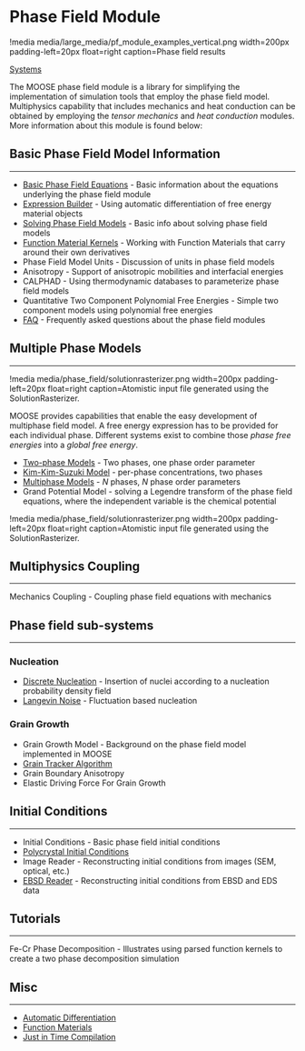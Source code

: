 # Phase Field Module

!media media/large_media/pf_module_examples_vertical.png width=200px padding-left=20px float=right caption=Phase field results

[Systems](phase_field/systems.md)

The MOOSE phase field module is a library for simplifying the implementation of simulation tools that employ the phase field model. Multiphysics capability that includes mechanics and heat conduction can be obtained by employing the _tensor mechanics_ and _heat conduction_ modules. More information about this module is found below:

## Basic Phase Field Model Information
---

- [Basic Phase Field Equations](phase_field/Phase_Field_Equations.md) - Basic information about the equations underlying the phase field module
- [Expression Builder](FunctionMaterials/ExpressionBuilder.md) - Using automatic differentiation of free energy material objects
- [Solving Phase Field Models](phase_field/Solving.md) - Basic info about solving phase field models
- [Function Material Kernels](phase_field/FunctionMaterialKernels.md) - Working with Function Materials that carry around their own derivatives
- Phase Field Model Units - Discussion of units in phase field models
- Anisotropy - Support of anisotropic mobilities and interfacial energies
- CALPHAD - Using thermodynamic databases to parameterize phase field models
- Quantitative Two Component Polynomial Free Energies - Simple two component models using polynomial free energies
- [FAQ](phase_field/FAQ.md) - Frequently asked questions about the phase field modules

## Multiple Phase Models
---

!media media/phase_field/solutionrasterizer.png width=200px padding-left=20px float=right caption=Atomistic input file generated using the SolutionRasterizer.

MOOSE provides capabilities that enable the easy development of multiphase field model. A free energy expression has to be provided for each individual phase. Different systems exist to combine those _phase free energies_ into a _global free energy_.

* [Two-phase Models](MultiPhase/WBMTwoPhase.md) - Two phases, one phase order parameter
* [Kim-Kim-Suzuki Model](MultiPhase/KKS.md) - per-phase concentrations, two phases
* [Multiphase Models](MultiPhase/WBM.md) - _N_ phases, _N_ phase order parameters
* Grand Potential Model - solving a Legendre transform of the phase field equations, where the independent variable is the chemical potential

!media media/phase_field/solutionrasterizer.png width=200px padding-left=20px float=right caption=Atomistic input file generated using the SolutionRasterizer.

## Multiphysics Coupling
---

Mechanics Coupling - Coupling phase field equations with mechanics

## Phase field sub-systems
---

### Nucleation

- [Discrete Nucleation](Nucleation/DiscreteNucleation.md) - Insertion of nuclei according to a nucleation probability density field
- [Langevin Noise](Nucleation/LangevinNoise.md) - Fluctuation based nucleation

### Grain Growth

- Grain Growth Model - Background on the phase field model implemented in MOOSE
- [Grain Tracker Algorithm](/GrainTracker.md)
- Grain Boundary Anisotropy
- Elastic Driving Force For Grain Growth

## Initial Conditions
---

- Initial Conditions - Basic phase field initial conditions
- [Polycrystal Initial Conditions](ICs/PolycrystalICs.md)
- Image Reader - Reconstructing initial conditions from images (SEM, optical, etc.)
- [EBSD Reader](ICs/EBSD.md) - Reconstructing initial conditions from EBSD and EDS data

## Tutorials
---

Fe-Cr Phase Decomposition - Illustrates using parsed function kernels to create a two phase decomposition simulation

## Misc
---

- [Automatic Differentiation](FunctionMaterials/AutomaticDifferentiation.md)
- [Function Materials](phase_field/FunctionMaterials.md)
- [Just in Time Compilation](FunctionMaterials/JITCompilation.md)
